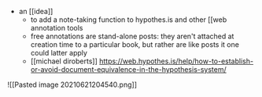 - an [[idea]]
	- to add a note-taking function to hypothes.is and other [[web annotation tools
	- free annotations are stand-alone posts: they aren't attached at creation time to a particular book, but rather are like posts it one could latter apply
	- [[michael diroberts]] https://web.hypothes.is/help/how-to-establish-or-avoid-document-equivalence-in-the-hypothesis-system/

![[Pasted image 20210621204540.png]]